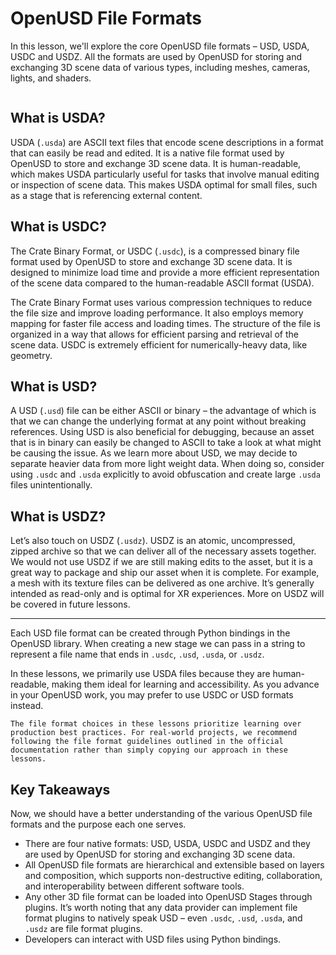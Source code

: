 # OpenUSD File Formats

In this lesson, we'll explore the core OpenUSD file formats – USD, USDA, USDC and USDZ. All the formats are used by OpenUSD for storing and exchanging 3D scene data of various types, including meshes, cameras, lights, and shaders.

```{kaltura} 1_dl84ev5g
```

## What is USDA?

USDA (`.usda`) are ASCII text files that encode scene descriptions in a format that can easily be read and edited. It is a native file format used by OpenUSD to store and exchange 3D scene data. It is human-readable, which makes USDA particularly useful for tasks that involve manual editing or inspection of
scene data. This makes USDA optimal for small files, such as a stage that is referencing external content.

## What is USDC?

The Crate Binary Format, or USDC (`.usdc`), is a compressed binary file format used by OpenUSD to store and exchange 3D scene data. It is designed to minimize load time and provide a more efficient representation of the scene data compared to the human-readable ASCII format (USDA).

The Crate Binary Format uses various compression techniques to reduce the file size and improve loading performance. It also employs memory mapping for faster file access and loading times. The structure of the file is organized in a way that allows for efficient parsing and retrieval of the scene data. USDC is extremely efficient for numerically-heavy data, like geometry.

## What is USD?

A USD (`.usd`) file can be either ASCII or binary – the advantage of which is that we can change the underlying format at any point without breaking references. Using USD is also beneficial for debugging, because an asset that is in binary can easily be changed to ASCII to take a look at what might be causing the issue. As we learn more about USD, we may decide to separate
heavier data from more light weight data. When doing so, consider using `.usdc` and `.usda` explicitly to avoid obfuscation and create large `.usda` files unintentionally.

## What is USDZ?

Let’s also touch on USDZ (`.usdz`). USDZ is an atomic, uncompressed, zipped archive so that we can deliver all of the necessary assets together. We would not use USDZ if we are still making edits to the asset, but it is a great way to package and ship our asset when it is complete. For example, a mesh with
its texture files can be delivered as one archive. It’s generally intended as read-only and is optimal for XR experiences. More on USDZ will be covered in future lessons.

---

Each USD file format can be created through Python bindings in the OpenUSD library. When creating a new stage we can pass in a string to represent a file name that ends in `.usdc`, `.usd`, `.usda`, or `.usdz`.

In these lessons, we primarily use USDA files because they are human-readable, making them ideal for learning and accessibility. As you advance in your OpenUSD work, you may prefer to use USDC or USD formats instead.

```{note}
The file format choices in these lessons prioritize learning over production best practices. For real-world projects, we recommend following the file format guidelines outlined in the official documentation rather than simply copying our approach in these lessons.
```

## Key Takeaways

Now, we should have a better understanding of the various OpenUSD file formats and the purpose each one serves.

* There are four native formats: USD, USDA, USDC and USDZ and they are used by OpenUSD for storing and exchanging 3D scene data.
* All OpenUSD file formats are hierarchical and extensible based on layers and composition, which supports non-destructive editing, collaboration, and interoperability between different software tools.
* Any other 3D file format can be loaded into OpenUSD Stages through plugins. It’s worth noting that any data provider can implement file format plugins to natively speak USD – even `.usdc`, `.usd`, `.usda`, and `.usdz` are file format plugins.
* Developers can interact with USD files using Python bindings.




